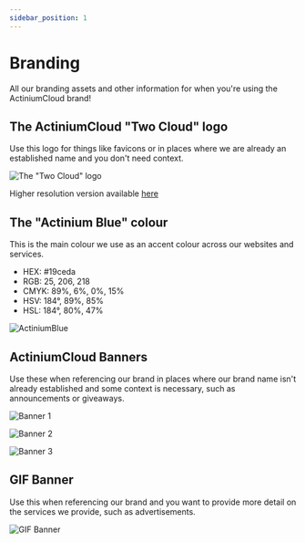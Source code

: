 ```yaml
---
sidebar_position: 1
---
```


# Branding

All our branding assets and other information for when you're using the ActiniumCloud brand!

## The ActiniumCloud "Two Cloud" logo

Use this logo for things like favicons or in places where we are already an established name and you don't need context.

![The "Two Cloud" logo](/img/branding/actiniumcloud-main-logo-256.png)

Higher resolution version available [here](/img/branding/actiniumcloud-logo-main-256.png)

## The "Actinium Blue" colour

This is the main colour we use as an accent colour across our websites and services.
- HEX: #19ceda
- RGB: 25, 206, 218
- CMYK: 89%, 6%, 0%, 15%
- HSV: 184°, 89%, 85%
- HSL: 184°, 80%, 47%

![ActiniumBlue](/img/branding/actiniumblue.png)

## ActiniumCloud Banners

Use these when referencing our brand in places where our brand name isn't already established and some context is necessary, such as announcements or giveaways.

![Banner 1](/img/branding/banner1.png)

![Banner 2](/img/branding/banner2.png)

![Banner 3](/img/branding/banner3.png)

## GIF Banner

Use this when referencing our brand and you want to provide more detail on the services we provide, such as advertisements.

![GIF Banner](/img/branding/banner.gif)